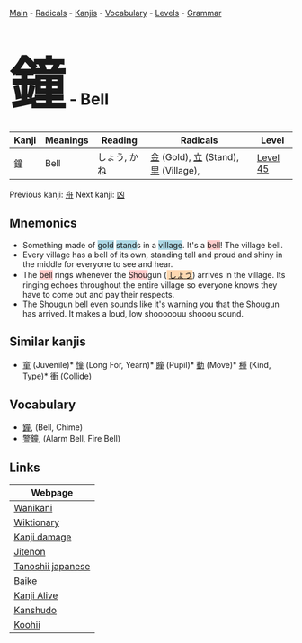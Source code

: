 <style> bigfont {font-size: 100px}</style>
[Main](../README.md) -
[Radicals](../radicals.md) -
[Kanjis](../kanjis.md) -
[Vocabulary](../vocabulary.md) -
[Levels](../levels.md) -
[Grammar](../grammar.md)
# <bigfont> 鐘</bigfont> - Bell 

| Kanji | Meanings | Reading | Radicals | Level |
| --- | --- | --- | --- | --- |
| 鐘 | Bell | しょう, かね | [金](../radicals/金.md) (Gold), [立](../radicals/立.md) (Stand), [里](../radicals/里.md) (Village),  | [Level 45](../levels/wk_level45.md) |

Previous kanji: [舟](舟.md) Next kanji: [凶](凶.md) 

## Mnemonics
 * Something made of <span style="background-color:#ADD8E6"> gold</span> <span style="background-color:#ADD8E6"> stand</span>s in a <span style="background-color:#ADD8E6"> village</span>. It's a <span style="background-color:#ffcccb"> bell</span>!  The village bell.
* Every village has a bell of its own, standing tall and proud and shiny in the middle for everyone to see and hear.
* The <span style="background-color:#ffcccb"> bell</span> rings whenever the <span style="background-color:#ffcccb"> Shou</span>gun (<span style="background-color:#fed8b1"> [しょう](https://jisho.org/search/しょう)</span>) arrives in the village. Its ringing echoes throughout the entire village so everyone knows they have to come out and pay their respects.
* The Shougun bell even sounds like it's warning you that the Shougun has arrived. It makes a loud, low shooooouu shooou sound. 


## Similar kanjis
 * [童](童.md) (Juvenile)* [憧](憧.md) (Long For, Yearn)* [瞳](瞳.md) (Pupil)* [動](動.md) (Move)* [種](種.md) (Kind, Type)* [衝](衝.md) (Collide)


## Vocabulary
 * [鐘](../vocabulary/鐘.md), (Bell, Chime)
* [警鐘](../vocabulary/鐘.md), (Alarm Bell, Fire Bell)



## Links 

| Webpage |
| --- |
| [Wanikani          ](https://www.wanikani.com/kanji/鐘) |
| [Wiktionary        ](https://en.wiktionary.org/wiki/鐘) |
| [Kanji damage      ](http://www.kanjidamage.com/kanji/search?utf8=✓&q=鐘) |
| [Jitenon           ](https://jitenon.com/kanji/鐘) |
| [Tanoshii japanese ](https://www.tanoshiijapanese.com/dictionary/kanji.cfm?k=鐘) |
| [Baike             ](https://baike.baidu.com/item/鐘) |
| [Kanji Alive       ](https://app.kanjialive.com/鐘) |
| [Kanshudo          ](https://www.kanshudo.com/searchmn?q=鐘) |
| [Koohii            ](https://kanji.koohii.com/study/kanji/鐘) |
